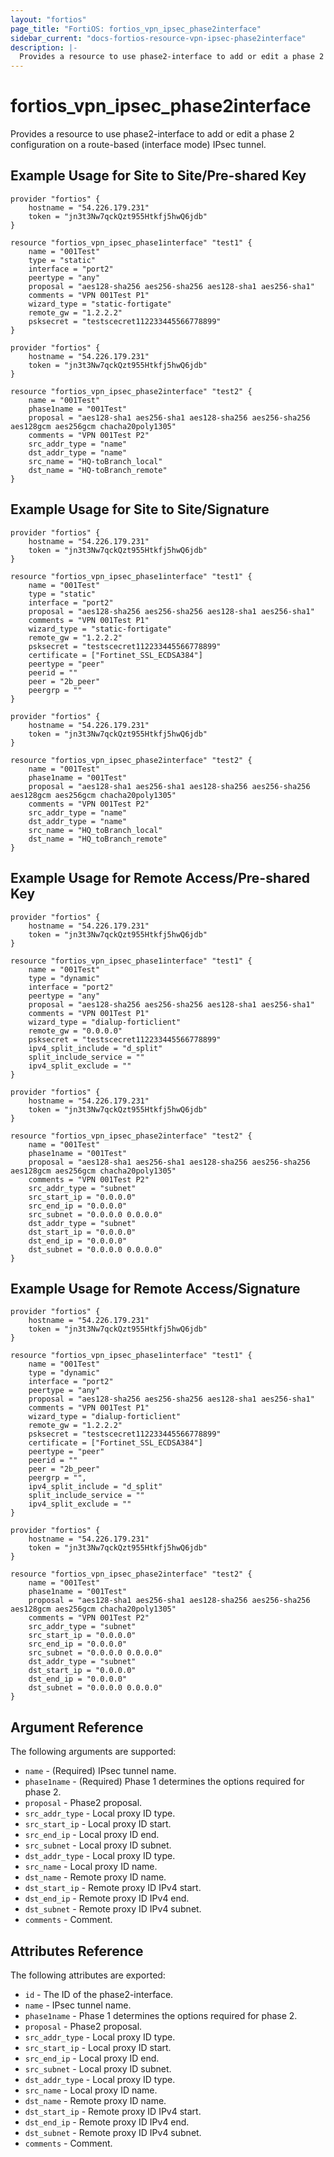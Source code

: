 ```yaml
---
layout: "fortios"
page_title: "FortiOS: fortios_vpn_ipsec_phase2interface"
sidebar_current: "docs-fortios-resource-vpn-ipsec-phase2interface"
description: |-
  Provides a resource to use phase2-interface to add or edit a phase 2 configuration on a route-based (interface mode) IPsec tunnel.
---
```


# fortios_vpn_ipsec_phase2interface
Provides a resource to use phase2-interface to add or edit a phase 2 configuration on a route-based (interface mode) IPsec tunnel.

## Example Usage for Site to Site/Pre-shared Key
```hcl
provider "fortios" {
	hostname = "54.226.179.231"
	token = "jn3t3Nw7qckQzt955Htkfj5hwQ6jdb"	
}

resource "fortios_vpn_ipsec_phase1interface" "test1" {
	name = "001Test"
	type = "static"
	interface = "port2"
	peertype = "any"
	proposal = "aes128-sha256 aes256-sha256 aes128-sha1 aes256-sha1"
	comments = "VPN 001Test P1"
	wizard_type = "static-fortigate"
	remote_gw = "1.2.2.2"
	psksecret = "testscecret112233445566778899"
}
```

```hcl
provider "fortios" {
	hostname = "54.226.179.231"
	token = "jn3t3Nw7qckQzt955Htkfj5hwQ6jdb"	
}

resource "fortios_vpn_ipsec_phase2interface" "test2" {
	name = "001Test"
	phase1name = "001Test"
	proposal = "aes128-sha1 aes256-sha1 aes128-sha256 aes256-sha256 aes128gcm aes256gcm chacha20poly1305"
	comments = "VPN 001Test P2"
	src_addr_type = "name"
	dst_addr_type = "name"
	src_name = "HQ-toBranch_local"
	dst_name = "HQ-toBranch_remote"
}
```

## Example Usage for Site to Site/Signature
```hcl
provider "fortios" {
	hostname = "54.226.179.231"
	token = "jn3t3Nw7qckQzt955Htkfj5hwQ6jdb"	
}

resource "fortios_vpn_ipsec_phase1interface" "test1" {
	name = "001Test"
	type = "static"
	interface = "port2"
	proposal = "aes128-sha256 aes256-sha256 aes128-sha1 aes256-sha1"
	comments = "VPN 001Test P1"
	wizard_type = "static-fortigate"
	remote_gw = "1.2.2.2"
	psksecret = "testscecret112233445566778899"
	certificate = ["Fortinet_SSL_ECDSA384"]
	peertype = "peer"
	peerid = ""
	peer = "2b_peer"
	peergrp = ""                                      
}
```

```hcl
provider "fortios" {
	hostname = "54.226.179.231"
	token = "jn3t3Nw7qckQzt955Htkfj5hwQ6jdb"	
}

resource "fortios_vpn_ipsec_phase2interface" "test2" {
	name = "001Test"
	phase1name = "001Test"
	proposal = "aes128-sha1 aes256-sha1 aes128-sha256 aes256-sha256 aes128gcm aes256gcm chacha20poly1305"
	comments = "VPN 001Test P2"
	src_addr_type = "name"
	dst_addr_type = "name"
	src_name = "HQ_toBranch_local"
	dst_name = "HQ_toBranch_remote"
}
```

## Example Usage for Remote Access/Pre-shared Key
```hcl
provider "fortios" {
	hostname = "54.226.179.231"
	token = "jn3t3Nw7qckQzt955Htkfj5hwQ6jdb"	
}

resource "fortios_vpn_ipsec_phase1interface" "test1" {
	name = "001Test"
	type = "dynamic"
	interface = "port2"
	peertype = "any"
	proposal = "aes128-sha256 aes256-sha256 aes128-sha1 aes256-sha1"
	comments = "VPN 001Test P1"
	wizard_type = "dialup-forticlient"
	remote_gw = "0.0.0.0"
	psksecret = "testscecret112233445566778899"
	ipv4_split_include = "d_split"
	split_include_service = ""
	ipv4_split_exclude = ""
}
```

```hcl
provider "fortios" {
	hostname = "54.226.179.231"
	token = "jn3t3Nw7qckQzt955Htkfj5hwQ6jdb"	
}

resource "fortios_vpn_ipsec_phase2interface" "test2" {
	name = "001Test"
	phase1name = "001Test"
	proposal = "aes128-sha1 aes256-sha1 aes128-sha256 aes256-sha256 aes128gcm aes256gcm chacha20poly1305"
	comments = "VPN 001Test P2"
	src_addr_type = "subnet"
	src_start_ip = "0.0.0.0"
	src_end_ip = "0.0.0.0"
	src_subnet = "0.0.0.0 0.0.0.0"
	dst_addr_type = "subnet"
	dst_start_ip = "0.0.0.0"
	dst_end_ip = "0.0.0.0"
	dst_subnet = "0.0.0.0 0.0.0.0"
}
```

## Example Usage for Remote Access/Signature
```hcl
provider "fortios" {
	hostname = "54.226.179.231"
	token = "jn3t3Nw7qckQzt955Htkfj5hwQ6jdb"	
}

resource "fortios_vpn_ipsec_phase1interface" "test1" {
	name = "001Test"
	type = "dynamic"
	interface = "port2"
	peertype = "any"
	proposal = "aes128-sha256 aes256-sha256 aes128-sha1 aes256-sha1"
	comments = "VPN 001Test P1"
	wizard_type = "dialup-forticlient"
	remote_gw = "1.2.2.2"
	psksecret = "testscecret112233445566778899"
	certificate = ["Fortinet_SSL_ECDSA384"]
	peertype = "peer"
	peerid = ""
	peer = "2b_peer"
	peergrp = "",        
	ipv4_split_include = "d_split"
	split_include_service = ""
	ipv4_split_exclude = ""
}
```

```hcl
provider "fortios" {
	hostname = "54.226.179.231"
	token = "jn3t3Nw7qckQzt955Htkfj5hwQ6jdb"	
}

resource "fortios_vpn_ipsec_phase2interface" "test2" {
	name = "001Test"
	phase1name = "001Test"
	proposal = "aes128-sha1 aes256-sha1 aes128-sha256 aes256-sha256 aes128gcm aes256gcm chacha20poly1305"
	comments = "VPN 001Test P2"
	src_addr_type = "subnet"
	src_start_ip = "0.0.0.0"
	src_end_ip = "0.0.0.0"
	src_subnet = "0.0.0.0 0.0.0.0"
	dst_addr_type = "subnet"
	dst_start_ip = "0.0.0.0"
	dst_end_ip = "0.0.0.0"
	dst_subnet = "0.0.0.0 0.0.0.0"
}
```

## Argument Reference
The following arguments are supported:
* `name` - (Required) IPsec tunnel name.
* `phase1name` - (Required) Phase 1 determines the options required for phase 2.
* `proposal` - Phase2 proposal.
* `src_addr_type` - Local proxy ID type.
* `src_start_ip` - Local proxy ID start.
* `src_end_ip` - Local proxy ID end.
* `src_subnet` - Local proxy ID subnet.
* `dst_addr_type` - Local proxy ID type.
* `src_name` - Local proxy ID name. 
* `dst_name` - Remote proxy ID name.
* `dst_start_ip` - Remote proxy ID IPv4 start.
* `dst_end_ip` - Remote proxy ID IPv4 end.
* `dst_subnet` - Remote proxy ID IPv4 subnet.
* `comments` - Comment.

## Attributes Reference
The following attributes are exported:
* `id` - The ID of the phase2-interface.
* `name` - IPsec tunnel name.
* `phase1name` - Phase 1 determines the options required for phase 2.
* `proposal` - Phase2 proposal.
* `src_addr_type` - Local proxy ID type.
* `src_start_ip` - Local proxy ID start.
* `src_end_ip` - Local proxy ID end.
* `src_subnet` - Local proxy ID subnet.
* `dst_addr_type` - Local proxy ID type.
* `src_name` - Local proxy ID name. 
* `dst_name` - Remote proxy ID name.
* `dst_start_ip` - Remote proxy ID IPv4 start.
* `dst_end_ip` - Remote proxy ID IPv4 end.
* `dst_subnet` - Remote proxy ID IPv4 subnet.
* `comments` - Comment.

